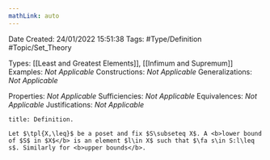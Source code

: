 ```yaml
---
mathLink: auto
---
```


<div class="topSpace"></div>

Date Created: 24/01/2022 15:51:38
Tags: #Type/Definition #Topic/Set_Theory

Types: [[Least and Greatest Elements]], [[Infimum and Supremum]]
Examples: <i>Not Applicable</i>
Constructions: <i>Not Applicable</i>
Generalizations: <i>Not Applicable</i>

Properties: <i>Not Applicable</i>
Sufficiencies: <i>Not Applicable</i>
Equivalences: <i>Not Applicable</i>
Justifications: <i>Not Applicable</i>

``` ad-Definition
title: Definition.

Let $\tpl{X,\leq}$ be a poset and fix $S\subseteq X$. A <b>lower bound of $S$ in $X$</b> is an element $l\in X$ such that $\fa s\in S:l\leq s$. Similarly for <b>upper bounds</b>.

```
